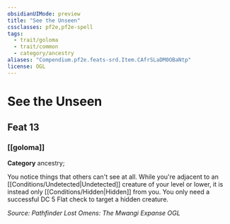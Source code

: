 ```yaml
---
obsidianUIMode: preview
title: "See the Unseen"
cssclasses: pf2e,pf2e-spell
tags:
  - trait/goloma
  - trait/common
  - category/ancestry
aliases: "Compendium.pf2e.feats-srd.Item.CAfrSLaDM0OBaNtp"
license: OGL
---
```

# See the Unseen
## Feat 13
### [[goloma]]

**Category** ancestry; 




You notice things that others can't see at all. While you're adjacent to an [[Conditions/Undetected|Undetected]] creature of your level or lower, it is instead only [[Conditions/Hidden|Hidden]] from you. You only need a successful DC 5 Flat check to target a hidden creature.

*Source: Pathfinder Lost Omens: The Mwangi Expanse*
*OGL*